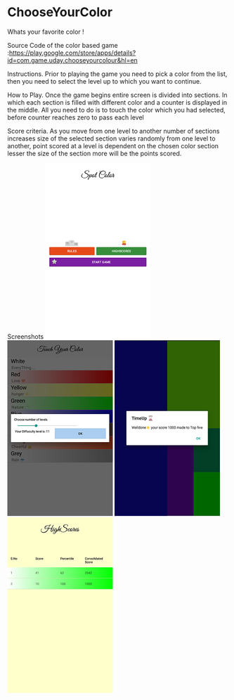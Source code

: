 # ChooseYourColor
Whats your favorite color !
   
Source Code of the color based game :https://play.google.com/store/apps/details?id=com.game.uday.chooseyourcolour&hl=en

Instructions.
Prior to playing the game you need to pick a color from the list, then you need to select the level up to which you want to continue.

How to Play.
 Once the game begins entire screen is divided into sections. In which each section is filled with different color and a counter is displayed in the middle. All you need to do is to touch the color which you had selected, before counter reaches zero to pass each level

Score criteria.
 As you move from one level to another number of sections increases size of the selected section varies randomly from one level to another, point scored at a level is dependent on the chosen color section lesser the size of the section more will be the points scored.
 
 Screenshots
  ![alt tag](https://github.com/ukrrrish/ChooseYourColour/blob/master/images/home.png) ![alt tag](https://github.com/ukrrrish/ChooseYourColour/blob/master/images/ChooseColor.png)
 ![alt tag](https://github.com/ukrrrish/ChooseYourColour/blob/master/images/play.png)![alt tag](https://github.com/ukrrrish/ChooseYourColour/blob/master/images/scorecard.png)

 
